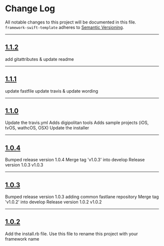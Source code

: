 # Change Log

All notable changes to this project will be documented in this file.
`framework-swift-template` adheres to [Semantic Versioning](http://semver.org/).

---

## [1.1.2](https://github.com/Digipolitan/framework-swift-template/releases/tag/v1.1.2)

add gitattributes & update readme

---

## [1.1.1](https://github.com/Digipolitan/framework-swift-template/releases/tag/v1.1.1)

update fastfile
update travis & update wording

---

## [1.1.0](https://github.com/Digipolitan/framework-swift-template/releases/tag/v1.1.0)

Update the travis.yml
Adds digipolitan tools
Adds sample projects (iOS, tvOS, wathcOS, OSX)
Update the installer

---

## [1.0.4](https://github.com/Digipolitan/framework-swift-template/releases/tag/v1.0.4)

Bumped release version 1.0.4
Merge tag 'v1.0.3' into develop
Release version 1.0.3 v1.0.3

---

## [1.0.3](https://github.com/Digipolitan/framework-swift-template/releases/tag/v1.0.3)

Bumped release version 1.0.3
adding common fastlane repository
Merge tag 'v1.0.2' into develop
Release version 1.0.2 v1.0.2

---

## [1.0.2](https://github.com/Digipolitan/framework-swift-template/releases/tag/v1.0.2)

Add the install.rb file. Use this file to rename this project with your framework name
